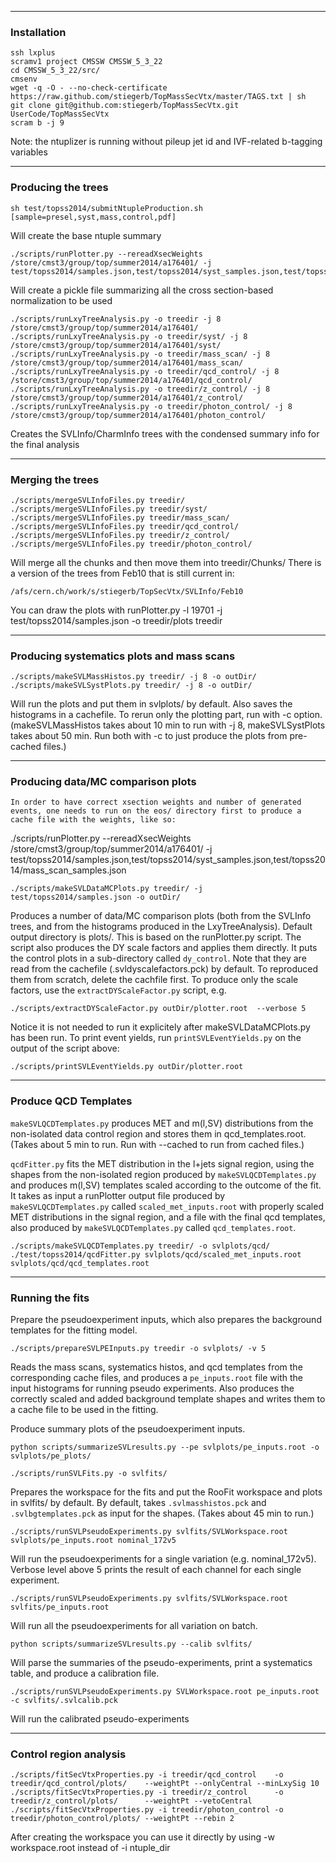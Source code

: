 ------------------------------------------------------
### Installation

```
ssh lxplus
scramv1 project CMSSW CMSSW_5_3_22
cd CMSSW_5_3_22/src/
cmsenv
wget -q -O - --no-check-certificate https://raw.github.com/stiegerb/TopMassSecVtx/master/TAGS.txt | sh
git clone git@github.com:stiegerb/TopMassSecVtx.git UserCode/TopMassSecVtx
scram b -j 9
```

Note: the ntuplizer is running without pileup jet id and IVF-related b-tagging variables

------------------------------------------------------
### Producing the trees

```
sh test/topss2014/submitNtupleProduction.sh [sample=presel,syst,mass,control,pdf]
```
Will create the base ntuple summary
```
./scripts/runPlotter.py --rereadXsecWeights /store/cmst3/group/top/summer2014/a176401/ -j test/topss2014/samples.json,test/topss2014/syst_samples.json,test/topss2014/mass_scan_samples.json,test/topss2014/qcd_samples.json,test/topss2014/z_samples.json,test/topss2014/photon_samples.json
```
Will create a pickle file summarizing all the cross section-based normalization to be used
```
./scripts/runLxyTreeAnalysis.py -o treedir -j 8 /store/cmst3/group/top/summer2014/a176401/
./scripts/runLxyTreeAnalysis.py -o treedir/syst/ -j 8 /store/cmst3/group/top/summer2014/a176401/syst/
./scripts/runLxyTreeAnalysis.py -o treedir/mass_scan/ -j 8 /store/cmst3/group/top/summer2014/a176401/mass_scan/
./scripts/runLxyTreeAnalysis.py -o treedir/qcd_control/ -j 8 /store/cmst3/group/top/summer2014/a176401/qcd_control/
./scripts/runLxyTreeAnalysis.py -o treedir/z_control/ -j 8 /store/cmst3/group/top/summer2014/a176401/z_control/
./scripts/runLxyTreeAnalysis.py -o treedir/photon_control/ -j 8 /store/cmst3/group/top/summer2014/a176401/photon_control/
```

Creates the SVLInfo/CharmInfo trees with the condensed summary info for the final analysis


------------------------------------------------------
### Merging the trees

```
./scripts/mergeSVLInfoFiles.py treedir/
./scripts/mergeSVLInfoFiles.py treedir/syst/
./scripts/mergeSVLInfoFiles.py treedir/mass_scan/
./scripts/mergeSVLInfoFiles.py treedir/qcd_control/
./scripts/mergeSVLInfoFiles.py treedir/z_control/
./scripts/mergeSVLInfoFiles.py treedir/photon_control/
```
Will merge all the chunks and then move them into treedir/Chunks/
There is a version of the trees from Feb10 that is still current in:
```
/afs/cern.ch/work/s/stiegerb/TopSecVtx/SVLInfo/Feb10
```
You can draw the plots with
runPlotter.py -l 19701  -j test/topss2014/samples.json -o treedir/plots treedir

------------------------------------------------------
### Producing systematics plots and mass scans

```
./scripts/makeSVLMassHistos.py treedir/ -j 8 -o outDir/
./scripts/makeSVLSystPlots.py treedir/ -j 8 -o outDir/
```
Will run the plots and put them in svlplots/ by default. Also saves the histograms in a cachefile. To rerun only the plotting part, run with -c option.
(makeSVLMassHistos takes about 10 min to run with -j 8, makeSVLSystPlots takes about 50 min. Run both with -c to just produce the plots from pre-cached files.)


------------------------------------------------------
### Producing data/MC comparison plots

```
In order to have correct xsection weights and number of generated events, one needs to run on the eos/ directory first to produce a cache file with the weights, like so:
```
./scripts/runPlotter.py --rereadXsecWeights /store/cmst3/group/top/summer2014/a176401/ -j test/topss2014/samples.json,test/topss2014/syst_samples.json,test/topss2014/mass_scan_samples.json
```
./scripts/makeSVLDataMCPlots.py treedir/ -j test/topss2014/samples.json -o outDir/
```
Produces a number of data/MC comparison plots (both from the SVLInfo trees, and from the histograms produced in the LxyTreeAnalysis). Default output directory is plots/. This is based on the runPlotter.py script.
The script also produces the DY scale factors and applies them directly. It puts the control plots in a sub-directory called ```dy_control```. Note that they are read from the cachefile (.svldyscalefactors.pck) by default. To reproduced them from scratch, delete the cachfile first. To produce only the scale factors, use the ```extractDYScaleFactor.py``` script, e.g. 
```
./scripts/extractDYScaleFactor.py outDir/plotter.root  --verbose 5
```
Notice it is not needed to run it explicitely after makeSVLDataMCPlots.py has been run.
To print event yields, run ```printSVLEventYields.py``` on the output of the script above:
```
./scripts/printSVLEventYields.py outDir/plotter.root
```


---------------------------------------------------
### Produce QCD Templates

```makeSVLQCDTemplates.py``` produces MET and m(l,SV) distributions from the non-isolated data control region and stores them in qcd_templates.root. (Takes about 5 min to run. Run with --cached to run from cached files.)

```qcdFitter.py``` fits the MET distribution in the l+jets signal region, using the shapes from the non-isolated region produced by ```makeSVLQCDTemplates.py``` and produces m(l,SV) templates scaled according to the outcome of the fit.
It takes as input a runPlotter output file produced by ```makeSVLQCDTemplates.py``` called ```scaled_met_inputs.root``` with properly scaled MET distributions in the signal region, and a file with the final qcd templates, also produced by ```makeSVLQCDTemplates.py``` called ```qcd_templates.root```.
```
./scripts/makeSVLQCDTemplates.py treedir/ -o svlplots/qcd/
./test/topss2014/qcdFitter.py svlplots/qcd/scaled_met_inputs.root svlplots/qcd/qcd_templates.root
```


------------------------------------------------------
### Running the fits

Prepare the pseudoexperiment inputs, which also prepares the background templates for the fitting model.

```
./scripts/prepareSVLPEInputs.py treedir -o svlplots/ -v 5
```
Reads the mass scans, systematics histos, and qcd templates from the corresponding cache files, and produces a ```pe_inputs.root``` file with the input histograms for running pseudo experiments. Also produces the correctly scaled and added background template shapes and writes them to a cache file to be used in the fitting.

Produce summary plots of the pseudoexperiment inputs.
```
python scripts/summarizeSVLresults.py --pe svlplots/pe_inputs.root -o svlplots/pe_plots/
```

```
./scripts/runSVLFits.py -o svlfits/
```
Prepares the workspace for the fits and put the RooFit workspace and plots in svlfits/ by default. By default, takes ```.svlmasshistos.pck``` and ```.svlbgtemplates.pck``` as input for the shapes. (Takes about 45 min to run.)

```
./scripts/runSVLPseudoExperiments.py svlfits/SVLWorkspace.root svlplots/pe_inputs.root nominal_172v5
```
Will run the pseudoexperiments for a single variation (e.g. nominal_172v5). Verbose level above 5 prints the result of each channel for each single experiment.

```
./scripts/runSVLPseudoExperiments.py svlfits/SVLWorkspace.root svlfits/pe_inputs.root
```
Will run all the pseudoexperiments for all variation on batch.

```
python scripts/summarizeSVLresults.py --calib svlfits/
```
Will parse the summaries of the pseudo-experiments, print a systematics table, and produce a calibration file.

```
./scripts/runSVLPseudoExperiments.py SVLWorkspace.root pe_inputs.root -c svlfits/.svlcalib.pck
```

Will run the calibrated pseudo-experiments

---------------------------------------------------
### Control region analysis
```
./scripts/fitSecVtxProperties.py -i treedir/qcd_control    -o treedir/qcd_control/plots/    --weightPt --onlyCentral --minLxySig 10
./scripts/fitSecVtxProperties.py -i treedir/z_control      -o treedir/z_control/plots/      --weightPt --vetoCentral
./scripts/fitSecVtxProperties.py -i treedir/photon_control -o treedir/photon_control/plots/ --weightPt --rebin 2
`````
After creating the workspace you can use it directly by using -w workspace.root instead of -i ntuple_dir

